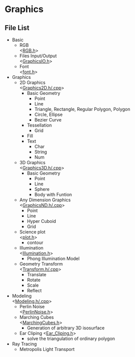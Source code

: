 # Graphics

## File List

* Basic
  * RGB  
    <[RGB.h](RGB.h)>
  * Files Input/Output  
    <[GraphicsIO.h](GraphicsIO.h)>
  * Font  
    <[font.h](font.h)>
* Graphics
  * 2D Graphics  
    <[Graphics2D.h](Graphics2D.h)[/.cpp](Graphics2D.cpp)>
    * Basic Geometry
      * Point
      * Line
      * Triangle, Rectangle, Regular Polygon, Polygon
      * Circle, Ellipse
      * Bezier Curve
    * Tessellation
      * Grid
    * Fill
    * Text
      * Char
      * String
      * Num
  * 3D Graphics  
    <[Graphics3D.h](Graphics3D.h)[/.cpp](Graphics3D.cpp)>
    * Basic Geometry
      * Point
      * Line
      * Sphere
      * Body with Funtion
  * Any Dimension Graphics  
    <[GraphicsND.h](GraphicsND.h)[/.cpp](GraphicsND.cpp)>  
    * Point
    * Line
    * Hyper Cuboid 
    * Grid
  * Science plot  
    <[plot.h](plot.h)>
    * contour
  * Illumination  
    <[Illumination.h](Illumination.h)>
    * Phong Illumination Model
  * Geometry Transform  
    <[Transform.h](Transform.h)[/.cpp](Transform.cpp)>
    * Translate
    * Rotate
    * Scale
    * Reflect
* Modeling  
  <[Modeling.h](Modeling.h)[/.cpp](Modeling.cpp)> 
  * Perlin Noise  
    <[PerlinNoise.h](PerlinNoise.h)>
  * Marching Cubes  
    <[MarchingCubes.h](MarchingCubes.h)>
    - Generation of arbitrary 3D isosurface
  * Ear Cliping
    <[Ear_Cliping.h](Ear_Cliping.h)>
    - solve the triangulation of ordinary polygon
* Ray Tracing
  * Metropolis Light Transport
